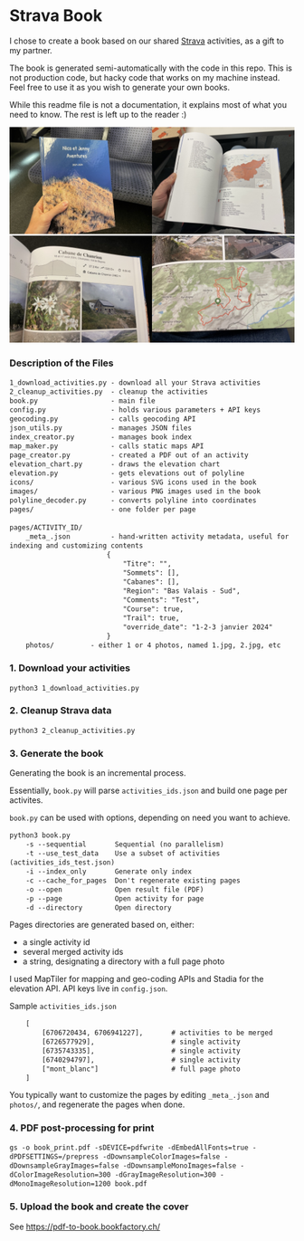 
Strava Book
===========
I chose to create a book based on our shared  [Strava](https://www.strava.com/) activities, as a gift to my partner.

The book is generated semi-automatically with the code in this repo. This is not production code, but hacky code that works on my machine instead. Feel free to use it as you wish to generate your own books.

While this readme file is not a documentation, it explains most of what you need to know. The rest is left up to the reader :)

![Strava Book](preview_1.jpg "Strava Book")
![Strava Book](preview_2.jpg "Strava Book")

###  Description of the Files

    1_download_activities.py - download all your Strava activities
    2_cleanup_activities.py  - cleanup the activities
    book.py                  - main file
    config.py                - holds various parameters + API keys
    geocoding.py             - calls geocoding API
    json_utils.py            - manages JSON files
    index_creator.py         - manages book index
    map_maker.py             - calls static maps API
    page_creator.py          - created a PDF out of an activity
    elevation_chart.py       - draws the elevation chart
    elevation.py             - gets elevations out of polyline
    icons/                   - various SVG icons used in the book
    images/                  - various PNG images used in the book
    polyline_decoder.py      - converts polyline into coordinates
    pages/                   - one folder per page
    
    pages/ACTIVITY_ID/
        _meta_.json          - hand-written activity metadata, useful for indexing and customizing contents
                            {
                                "Titre": "",
                                "Sommets": [],
                                "Cabanes": [],
                                "Region": "Bas Valais - Sud",
                                "Comments": "Test",
                                "Course": true,
                                "Trail": true,
                                "override_date": "1-2-3 janvier 2024"
                            }
        photos/         - either 1 or 4 photos, named 1.jpg, 2.jpg, etc

### 1. Download your activities

    python3 1_download_activities.py

### 2. Cleanup Strava data

    python3 2_cleanup_activities.py

### 3. Generate the book

Generating the book is an incremental process.

Essentially, `book.py` will parse `activities_ids.json` and build one page per activites.

`book.py` can be used with options, depending on need you want to achieve.

    python3 book.py
        -s --sequential       Sequential (no parallelism)
        -t --use_test_data    Use a subset of activities (activities_ids_test.json)
        -i --index_only       Generate only index
        -c --cache_for_pages  Don't regenerate existing pages
        -o --open             Open result file (PDF)
        -p --page             Open activity for page
        -d --directory        Open directory

Pages directories are generated based on, either:
* a single activity id
* several merged activity ids
* a string, designating a directory with a full page photo

I used MapTiler for mapping and geo-coding APIs and Stadia for the elevation API. API keys live in `config.json`.

Sample `activities_ids.json`

        [
            [6706720434, 6706941227],       # activities to be merged
            [6726577929],                   # single activity
            [6735743335],                   # single activity
            [6740294797],                   # single activity
            ["mont_blanc"]                  # full page photo
        ]

You typically want to customize the pages by editing `_meta_.json` and `photos/`, and regenerate the pages when done.

### 4. PDF post-processing for print

    gs -o book_print.pdf -sDEVICE=pdfwrite -dEmbedAllFonts=true -dPDFSETTINGS=/prepress -dDownsampleColorImages=false -dDownsampleGrayImages=false -dDownsampleMonoImages=false -dColorImageResolution=300 -dGrayImageResolution=300 -dMonoImageResolution=1200 book.pdf

### 5. Upload the book and create the cover

See https://pdf-to-book.bookfactory.ch/
